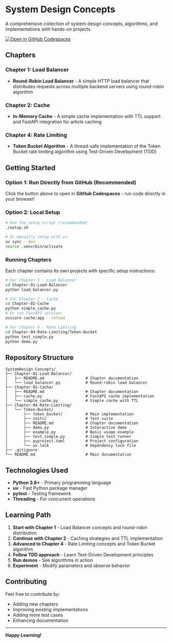 # System Design Concepts

A comprehensive collection of system design concepts, algorithms, and implementations with hands-on projects.

[![Open in GitHub Codespaces](https://github.com/codespaces/badge.svg)](https://codespaces.new/adivadrevu/SystemDesign-Concepts)

## Chapters

### Chapter 1: Load Balancer
- **Round-Robin Load Balancer** - A simple HTTP load balancer that distributes requests across multiple backend servers using round-robin algorithm

### Chapter 2: Cache
- **In-Memory Cache** - A simple cache implementation with TTL support and FastAPI integration for article caching

### Chapter 4: Rate Limiting
- **Token Bucket Algorithm** - A thread-safe implementation of the Token Bucket rate limiting algorithm using Test-Driven Development (TDD)

## Getting Started

### Option 1: Run Directly from GitHub (Recommended)
Click the button above to open in **GitHub Codespaces** - run code directly in your browser!

### Option 2: Local Setup
```bash
# Run the setup script (recommended)
./setup.sh

# Or manually setup with uv
uv sync --dev
source .venv/bin/activate
```

### Running Chapters

Each chapter contains its own projects with specific setup instructions:

```bash
# For Chapter 1 - Load Balancer
cd Chapter-01-Load-Balancer
python load_balancer.py

# For Chapter 2 - Cache
cd Chapter-02-Cache
python simple_cache.py
# Or run FastAPI version:
uvicorn cache:app --reload

# For Chapter 4 - Rate Limiting
cd Chapter-04-Rate-Limiting/Token-Bucket
python test_simple.py
python demo.py
```

## Repository Structure

```
SystemDesign-Concepts/
├── Chapter-01-Load-Balancer/
│   ├── README.md                  # Chapter documentation
│   └── load_balancer.py           # Round-robin load balancer
├── Chapter-02-Cache/
│   ├── README.md                  # Chapter documentation
│   ├── cache.py                   # FastAPI cache implementation
│   └── simple_cache.py            # Simple cache with TTL
├── Chapter-04-Rate-Limiting/
│   └── Token-Bucket/
│       ├── token_bucket/          # Main implementation
│       ├── tests/                 # Test suite
│       ├── README.md              # Chapter documentation
│       ├── demo.py                # Interactive demo
│       ├── example.py             # Basic usage example
│       ├── test_simple.py         # Simple test runner
│       ├── pyproject.toml         # Project configuration
│       └── uv.lock                # Dependency lock file
├── .gitignore
└── README.md                      # Main documentation
```

## Technologies Used

- **Python 3.8+** - Primary programming language
- **uv** - Fast Python package manager
- **pytest** - Testing framework
- **Threading** - For concurrent operations

## Learning Path

1. **Start with Chapter 1** - Load Balancer concepts and round-robin distribution
2. **Continue with Chapter 2** - Caching strategies and TTL implementation
3. **Advanced to Chapter 4** - Rate Limiting concepts and Token Bucket algorithm
4. **Follow TDD approach** - Learn Test-Driven Development principles
5. **Run demos** - See algorithms in action
6. **Experiment** - Modify parameters and observe behavior

## Contributing

Feel free to contribute by:
- Adding new chapters
- Improving existing implementations
- Adding more test cases
- Enhancing documentation

<!-- 
## License

This project is open source and available under the [MIT License](LICENSE).
-->

---

**Happy Learning!**
